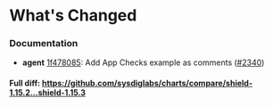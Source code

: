 # What's Changed

### Documentation
- **agent** [1f478085](https://github.com/sysdiglabs/charts/commit/1f47808574f81c12f656a762c23464f458e1e524): Add App Checks example as comments ([#2340](https://github.com/sysdiglabs/charts/issues/2340))
#### Full diff: https://github.com/sysdiglabs/charts/compare/shield-1.15.2...shield-1.15.3
